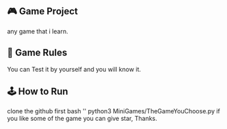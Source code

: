 ## 🎮 Game Project
any game that i learn.

## 📜 Game Rules
You can Test it by yourself and you will know it.

## 🕹️ How to Run
clone the github first
bash ''
python3 MiniGames/TheGameYouChoose.py
if you like some of the game you can give star, Thanks.
